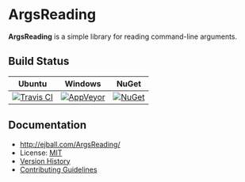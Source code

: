 # ArgsReading

**ArgsReading** is a simple library for reading command-line arguments.

## Build Status

Ubuntu | Windows | NuGet
--- | --- | ---
[![Travis CI](https://img.shields.io/travis/ejball/ArgsReading/master.svg)](https://travis-ci.org/ejball/ArgsReading) | [![AppVeyor](https://img.shields.io/appveyor/ci/ejball/argsreading/master.svg)](https://ci.appveyor.com/project/ejball/argsreading) | [![NuGet](https://img.shields.io/nuget/v/ArgsReading.svg)](https://www.nuget.org/packages/ArgsReading)

## Documentation

* http://ejball.com/ArgsReading/
* License: [MIT](LICENSE)
* [Version History](VersionHistory.md)
* [Contributing Guidelines](CONTRIBUTING.md)

